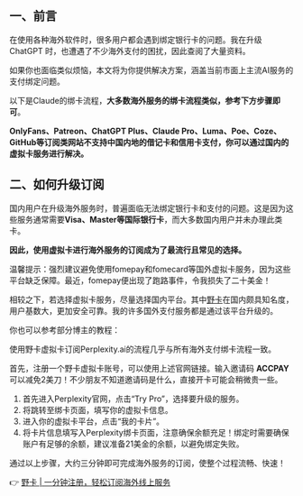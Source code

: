 ## 一、前言

在使用各种海外软件时，很多用户都会遇到绑定银行卡的问题。我在升级 ChatGPT 时，也遭遇了不少海外支付的困扰，因此查阅了大量资料。

如果你也面临类似烦恼，本文将为你提供解决方案，涵盖当前市面上主流AI服务的支付绑定问题。

以下是Claude的绑卡流程，**大多数海外服务的绑卡流程类似，参考下方步骤即可**。

**OnlyFans、Patreon、ChatGPT Plus、Claude Pro、Luma、Poe、Coze、GitHub等订阅类网站不支持中国内地的借记卡和信用卡支付，你可以通过国内的虚拟卡服务进行解决。**

## 二、如何升级订阅

国内用户在升级海外服务时，普遍面临无法绑定银行卡和支付的问题。这是因为这些服务通常需要**Visa、Master等国际银行卡**，而大多数国内用户并未办理此类卡。

**因此，使用虚拟卡进行海外服务的订阅成为了最流行且常见的选择。**

温馨提示：强烈建议避免使用fomepay和fomecard等国外虚拟卡服务，因为这些平台缺乏保障。最近，fomepay便出现了跑路事件，令我损失了二十美金！

相较之下，若选择虚拟卡服务，尽量选择国内平台。其中[野卡](https://bit.ly/bewildcard)在国内颇具知名度，用户基数大，更加安全可靠。我的许多国外支付服务都是通过该平台升级的。

你也可以参考部分博主的教程：

使用野卡虚拟卡订阅Perplexity.ai的流程几乎与所有海外支付绑卡流程一致。

首先，注册一个野卡虚拟卡账号，可以使用上述官网链接。输入邀请码 **ACCPAY** 可以减免2美刀！不少朋友不知道邀请码是什么，直接开卡可能会稍微贵一些。

1. 首先进入Perplexity官网，点击“Try Pro”，选择要升级的服务。
2. 将跳转至绑卡页面，填写你的虚拟卡信息。
3. 进入你的虚拟卡平台，点击“我的卡片”。
4. 将卡片信息填写入Perplexity绑卡页面，注意确保余额充足！绑定时需要确保账户有足够的余额，建议准备21美金的余额，以避免绑定失败。

通过以上步骤，大约三分钟即可完成海外服务的订阅，使整个过程流畅、快速！

👉 [野卡 | 一分钟注册，轻松订阅海外线上服务](https://bit.ly/bewildcard)